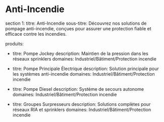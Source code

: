 # Anti-Incendie

section 1:
titre: Anti-Incendie
sous-titre: Découvrez nos solutions de pompage anti-incendie, conçues pour assurer une protection fiable et efficace contre les incendies.

produits:
- titre: Pompe Jockey
  description: Maintien de la pression dans les réseaux sprinklers
  domaines: Industriel/Bâtiment/Protection incendie

- titre: Pompe Principale Électrique
  description: Solution principale pour les systèmes anti-incendie
  domaines: Industriel/Bâtiment/Protection incendie

- titre: Pompe Diesel
  description: Système de secours autonome
  domaines: Industriel/Bâtiment/Protection incendie

- titre: Groupes Surpresseurs
  description: Solutions complètes pour réseaux RIA et sprinklers
  domaines: Industriel/Bâtiment/Protection incendie
